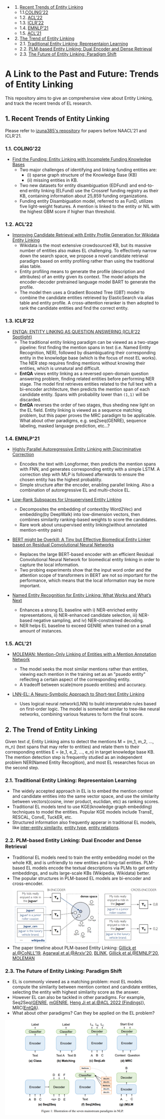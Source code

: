 <!-- vscode-markdown-toc -->
* 1. [Recent Trends of Entity Linking](#RecentTrendsofEntityLinking)
	* 1.1.[COLING'22](#COLING22)
	* 1.2. [ACL'22](#ACL22)
	* 1.3. [ICLR'22](#ICLR22)
	* 1.4. [EMNLP'21](#EMNLP21)
	* 1.5. [ACL'21](#ACL21)
* 2. [The Trend of Entity Linking](#TheTrendofEntityLinking)
	* 2.1. [Traditional Entity Linking: Representaion Learning](#TraditionalEntityLinking:RepresentaionLearning)
	* 2.2. [PLM-based Entity Linking: Dual Encoder and Dense Retrieval](#PLM-basedEntityLinking:DualEncoderandDenseRetrieval)
	* 2.3. [The Future of Entity Linking: Paradigm Shift](#TheFutureofEntityLinking:ParadigmShift)

<!-- vscode-markdown-toc-config
	numbering=true
	autoSave=true
	/vscode-markdown-toc-config -->
<!-- /vscode-markdown-toc -->

# A Link to the Past and Future: Trends of Entity Linking
This repository aims to give an comprehensive view about Entity Linking, and track the recent trends of EL research.

##  1. <a name='RecentTrendsofEntityLinking'></a>Recent Trends of Entity Linking
Please refer to [izuna385's repository](https://github.com/izuna385/Entity-Linking-Recent-Trends) for papers before NAACL'21 and ICLR'21.

###  1.1. <a name='COLING22'></a>COLING'22

* [Find the Funding: Entity Linking with Incomplete Funding Knowledge Bases](https://arxiv.org/pdf/2209.00351.pdf)
  - Two major challenges of identifying and linking funding entities are:
    - (i) sparse graph structure of the Knowledge Base (KB)
    - (ii) missing entities in KB.
  - Two new datasets for entity disambiguation (EDFund) and end-to-end entity linking (ELFund) use the Crossref funding registry as their KB, containing information about 25,859 funding organizations.
  - Funding entity Disambiguation model, referred to as FunD, utilizes five light-weight features. A mention is linked to the entity or NIL with the highest GBM score if higher than threshold.

###  1.2. <a name='ACL22'></a>ACL'22
* [Improving Candidate Retrieval with Entity Profile Generation for Wikidata Entity Linking](https://arxiv.org/abs/2202.13404)
    - Wikidata is the most extensive crowdsourced KB, but its massive number of entities also makes EL challenging. To effectively narrow down the search space, we propose a novel candidate retrieval paradigm based on entity profiling rather than using the traditional alias table.
    - Entity profiling means to generate the profile (description and attributes) of an entity given its context. The model adopts the encoder-decoder pretrained language model BART to generate the profile.
    - The model then uses a Gradient Boosted Tree (GBT) model to combine the candidate entities retrieved by ElasticSearch via alias table and entity profile. A cross-attention reranker is then adopted to rank the candidate entities and find the correct entity.

###  1.3. <a name='ICLR22'></a>ICLR'22
* [ENTQA: ENTITY LINKING AS QUESTION ANSWERING (ICLR'22 Spotlight)](https://arxiv.org/abs/2110.02369)
    - The traditional entity linking paradigm can be viewed as a two-stage pipeline: first finding the mention spans in text (i.e. Named Entity Recognition, NER), followed by disambiguating their corresponding entity in the knowledge base (which is the focus of most EL works). The NER step requires finding mentions without knowing their entities, which is unnatural and difficult.
    - **EntQA** views entity linking as a reversed open-domain question answering problem, finding related entities before performing NER stage. The model first retrieves entities related to the full text with a bi-encoder architecture, then predicts the mention span of each candidate entity. Spans with probability lower than `(1,1)` will be discarded. 
    - **EntQA** reverses the order of two stages, thus sheding new light on the EL field. Entity linking is viewed as a sequence matching problem, but this paper proves the MRC paradigm to be applicable. What about other paradigms, e.g. seq2seq(GENRE), sequence labeling, masked language prediction, etc...?

###  1.4. <a name='EMNLP21'></a>EMNLP'21
* [Highly Parallel Autoregressive Entity Linking with Discriminative Correction](https://arxiv.org/abs/2109.03792)
    - Encodes the text with Longformer, then predicts the mention spans with FNN, and generates corresponding entity with a simple LSTM. A correction step with MLP is followed afterwards to ensure the chosen entity has the highest probablity.
    - Simple structure after the encoder, enabling parallel linking. Also a combination of autoregressive EL and multi-choice EL.
* [Low-Rank Subspaces for Unsupervised Entity Linking](https://arxiv.org/abs/2104.08737)
    - Decomposites the embedding of context(by Word2Vec) and embedding(by DeepWalk) into low-dimension vectors, then combines similarity ranking-based weights to score the candidates.
    - Rare work about unsupervised entity linking(without annotated mention-entity pairs)
* [BERT might be Overkill: A Tiny but Effective Biomedical Entity Linker based on Residual Convolutional Neural Networks](https://arxiv.org/pdf/2109.02237.pdf)
    * Replaces the large BERT-based encoder with an efficient  Residual Convolutional Neural Network for biomedical entity linking in order to capture the local information. 
    * Two probing experiments show that the input word order and the attention scope of transformers in BERT are not so important for the performance, which means that the local information may be more important.

* [Named Entity Recognition for Entity Linking: What Works and What’s Next](https://aclanthology.org/2021.findings-emnlp.220.pdf)
    * Enhances a strong EL baseline with i) NER-enriched entity representations, ii) NER-enhanced candidate selection, iii) NER-based negative sampling, and iv) NER-constrained decoding.
    * NER helps EL baseline to exceed GENRE when trained on  a small amount of instances.


###  1.5. <a name='ACL21'></a>ACL'21
* [MOLEMAN: Mention-Only Linking of Entities with a Mention Annotation Network](https://arxiv.org/abs/2106.07352)
    - The model seeks the most similar mentions rather than entities, viewing each mention in the training set as an "psuedo entity" reflecting a certain aspect of the corresponding entity.
    - A tradeoff between scale(more psuedo entities) and accuracy.

* [LNN-EL: A Neuro-Symbolic Approach to Short-text Entity Linking](https://arxiv.org/abs/2106.09795)
    - Uses logical neural network(LNN) to build interpretable rules based on first-order logic. The model is somewhat similar to tree-like neural networks, combining various features to form the final score.


##  2. <a name='TheTrendofEntityLinking'></a>The Trend of Entity Linking

Given text $d$, Entity Linking aims to detect the mentions M = (m_1, m_2, ..., m_n) (text spans that may refer to entities) and relate them to their corresponding entities E = (e_1, e_2, ..., e_n) in target knowledge base KB.
The mention detection step is frequently studied as an independent problem NER(Named Entity Recogition), and most EL researches focus on the second step.

###  2.1. <a name='TraditionalEntityLinking:RepresentaionLearning'></a>Traditional Entity Linking: Representaion Learning
* The widely accepted approach in EL is to embed the mention context and candidate entities into the same vector space, and use the similarity between vectors(cosine, inner product, euclidan, etc) as ranking scores.
* Traditional EL models tend to use KGE(knowledge graph embedding) techniques to model the entities. Popular KGE models include TransE, RESCAL, ConvE, TuckER, etc.
* Structured information also frequently apperar in traditional EL models, like [inter-entity similarity](https://aclanthology.org/D17-1284/), [entity type](https://ojs.aaai.org/index.php/AAAI/article/view/6380), [entity relations](https://arxiv.org/abs/1811.08603).

###  2.2. <a name='PLM-basedEntityLinking:DualEncoderandDenseRetrieval'></a>PLM-based Entity Linking: Dual Encoder and Dense Retrieval
* Traditional EL models need to train the entity embedding model on the whole KB, and is unfriendly to new entities and long-tail entities. PLM-based EL models encode the textual descriptions via PLMs to get entity embeddings, and suits large-scale KBs (Wikipedia, Wikidata) better.
* The popular structures in PLM-based EL models are bi-encoder and cross-encoder.
![bi-encoder and cross-encoder](./BLINK.png)
* The paper timeline about PLM-based Entity Linking: [Gillick et al.@CoNLL'19](https://arxiv.org/abs/1909.10506), [Agarwal et al.@Arxiv'20](https://arxiv.org/abs/2004.03555), [BLINK](https://arxiv.org/abs/1911.03814), [Gillick et al.@EMNLP'20](https://arxiv.org/abs/2011.02690), [MOLEMAN](https://arxiv.org/abs/2106.07352)

###  2.3. <a name='TheFutureofEntityLinking:ParadigmShift'></a>The Future of Entity Linking: Paradigm Shift
* EL is commonly viewed as a matching problem: most EL models compute the similarity between mention context and candidate entities, selecting the entity with highest similarity score as the answer.
* However EL can also be tackled in other paradigms. For example, Seq2Seq([GENRE](https://arxiv.org/abs/2010.00904), [mGENRE](https://arxiv.org/abs/2103.12528), [Heng Ji et al.@ACL 2022 (Findings)](https://arxiv.org/abs/2202.13404)), MRC([EntQA](https://arxiv.org/abs/2110.02369)).
* What about other paradigms? Can they be applied on the EL problem?

![NLP paradigms](./paradigms.png)